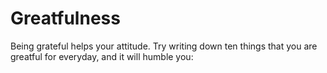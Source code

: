 # Greatfulness

Being grateful helps your attitude. Try writing down ten things that you are greatful for everyday, and it will humble you:

